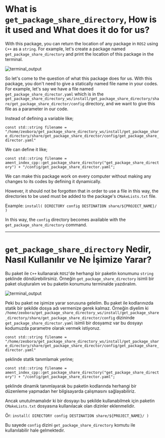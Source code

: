 # What is `get_package_share_directory`, How is it used and What does it do for us?

With this package, you can return the location of any package in `ROS2` using `C++` as a `string`. For example, let's create a package named `get_package_share_directory` and print the location of this package in the terminal.

![terminal_output](https://github.com/user-attachments/assets/5ccf3104-1599-49f3-b711-90aa178ab50c)

So let's come to the question of what this package does for us. With this package, you don't need to give a statically named file name in your codes. For example, let's say we have a file named `get_package_share_director.yaml` which is in the `get_package_share_directory_ws/install/get_package_share_directory/share/get_package_share_director/config` directory, and we want to give this file as a parameter in our code.

Instead of defining a variable like;

`const std::string filename = "/home/zeobora/get_package_share_directory_ws/install/get_package_share_directory/share/get_package_share_director/config/get_package_share_director.yaml"`

We can define it like;

`const std::string filename = ament_index_cpp::get_package_share_directory("get_package_share_directory") + "/config/get_package_share_director.yaml";`

We can make this package work on every computer without making any changes to its codes by defining it dynamically.

However, it should not be forgotten that in order to use a file in this way, the directories to be used must be added to the package's `CMakeLists.txt` file.

Example: `install( DIRECTORY config DESTINATION share/${PROJECT_NAME}/ )`

In this way, the `config` directory becomes available with the `get_package_share_directory` command.

---------------------------------------------------------

# `get_package_share_directory` Nedir, Nasıl Kullanılır ve Ne İşimize Yarar?

Bu paket ile `C++` kullanarak `ROS2`'de herhangi bir paketin konumunu `string` şeklinde döndürebilirsiniz. Örneğin `get_package_share_directory` isimli bir paket oluşturalım ve bu paketin konumunu terminalde yazdıralım.

![terminal_output](https://github.com/user-attachments/assets/6e545971-db2e-45dd-a63e-4f3f3e834098)

Peki bu paket ne işimize yarar sorusuna gelelim. Bu paket ile kodlarınızda statik bir şekilde dosya adı vermenize gerek kalmaz. Örneğin diyelim ki `/home/zeobora/get_package_share_directory_ws/install/get_package_share_directory/share/get_package_share_director/config` dizininde `get_package_share_director.yaml` isimli bir dosyamız var bu dosyayı kodumuzda parametre olarak vermek istiyoruz. 

`const std::string filename = "/home/zeobora/get_package_share_directory_ws/install/get_package_share_directory/share/get_package_share_director/config/get_package_share_director.yaml"`

şeklinde statik tanımlamak yerine;

`const std::string filename = ament_index_cpp::get_package_share_directory("get_package_share_directory") + "/config/get_package_share_director.yaml";`

şeklinde dinamik tanımlayarak bu paketin kodlarında herhangi bir düzenleme yapmadan her bilgisayarda çalışmasını sağlayabiliriz.

Ancak unutulmamalıdır ki bir dosyayı bu şekilde kullanabilmek için paketin `CMakeLists.txt` dosyasına kullanılacak olan dizinler eklenmelidir.

Ör: `install( DIRECTORY config DESTINATION share/${PROJECT_NAME}/ )`

Bu sayede `config` dizini `get_package_share_directory` komutu ile kullanılabilir hale gelmektedir.
